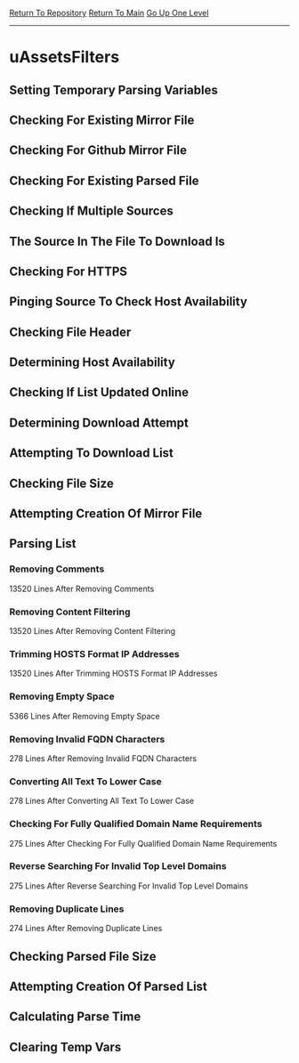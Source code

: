 [Return To Repository](https://github.com/deathbybandaid/piholeparser/)
[Return To Main](https://github.com/deathbybandaid/piholeparser/blob/master/RecentRunLogs/Mainlog.md)
[Go Up One Level](https://github.com/deathbybandaid/piholeparser/blob/master/RecentRunLogs/TopLevelScripts/30-Processing-External-Blacklists.md)
____________________________________
# uAssetsFilters
## Setting Temporary Parsing Variables
## Checking For Existing Mirror File
## Checking For Github Mirror File
## Checking For Existing Parsed File
## Checking If Multiple Sources
## The Source In The File To Download Is
## Checking For HTTPS
## Pinging Source To Check Host Availability
## Checking File Header
## Determining Host Availability
## Checking If List Updated Online
## Determining Download Attempt
## Attempting To Download List
## Checking File Size
## Attempting Creation Of Mirror File
## Parsing List
### Removing Comments
13520 Lines After Removing Comments
### Removing Content Filtering
13520 Lines After Removing Content Filtering
### Trimming HOSTS Format IP Addresses
13520 Lines After Trimming HOSTS Format IP Addresses
### Removing Empty Space
5366 Lines After Removing Empty Space
### Removing Invalid FQDN Characters
278 Lines After Removing Invalid FQDN Characters
### Converting All Text To Lower Case
278 Lines After Converting All Text To Lower Case
### Checking For Fully Qualified Domain Name Requirements
275 Lines After Checking For Fully Qualified Domain Name Requirements
### Reverse Searching For Invalid Top Level Domains
275 Lines After Reverse Searching For Invalid Top Level Domains
### Removing Duplicate Lines
274 Lines After Removing Duplicate Lines
## Checking Parsed File Size
## Attempting Creation Of Parsed List
## Calculating Parse Time
## Clearing Temp Vars
